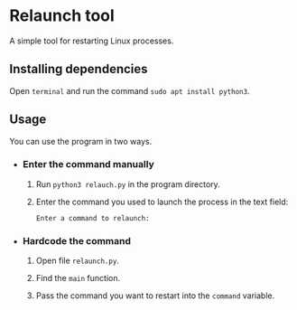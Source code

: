# Relaunch tool

A simple tool for restarting Linux processes.

## Installing dependencies
Open `terminal` and run the command `sudo apt install python3`.

## Usage
You can use the program in two ways.

 - ### Enter the command manually
   1. Run `python3 relauch.py` in the program directory.
   2. Enter the command you used to launch the process in the text field:

      `Enter a command to relaunch: `

 - ### Hardcode the command
   1. Open file `relaunch.py`.

   2. Find the `main` function.

   3. Pass the command you want to restart into the `command` variable.